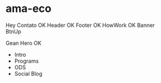 # ama-eco

Hey
Contato OK
Header OK
Footer OK
HowWork OK
Banner  
BtnUp

Gean
Hero OK

- Intro
- Programs
- ODS
- Social
  Blog
